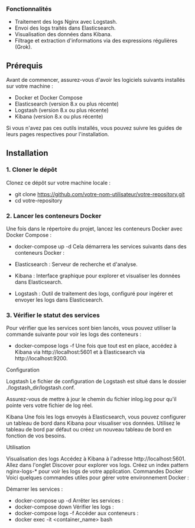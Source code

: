 ### Fonctionnalités
- Traitement des logs Nginx avec Logstash.
- Envoi des logs traités dans Elasticsearch.
- Visualisation des données dans Kibana.
- Filtrage et extraction d'informations via des expressions régulières (Grok).

## Prérequis

Avant de commencer, assurez-vous d'avoir les logiciels suivants installés sur votre machine :

- Docker et Docker Compose
- Elasticsearch (version 8.x ou plus récente)
- Logstash (version 8.x ou plus récente)
- Kibana (version 8.x ou plus récente)

Si vous n'avez pas ces outils installés, vous pouvez suivre les guides de leurs pages respectives pour l'installation.

## Installation

### 1. Cloner le dépôt

Clonez ce dépôt sur votre machine locale :


- git clone https://github.com/votre-nom-utilisateur/votre-repository.git
- cd votre-repository
### 2. Lancer les conteneurs Docker
Une fois dans le répertoire du projet, lancez les conteneurs Docker avec Docker Compose :


- docker-compose up -d
Cela démarrera les services suivants dans des conteneurs Docker :

- Elasticsearch : Serveur de recherche et d'analyse.
- Kibana : Interface graphique pour explorer et visualiser les données dans Elasticsearch.
- Logstash : Outil de traitement des logs, configuré pour ingérer et envoyer les logs dans Elasticsearch.
### 3. Vérifier le statut des services
Pour vérifier que les services sont bien lancés, vous pouvez utiliser la commande suivante pour voir les logs des conteneurs :


- docker-compose logs -f
Une fois que tout est en place, accédez à Kibana via http://localhost:5601 et à Elasticsearch via http://localhost:9200.

Configuration

Logstash
Le fichier de configuration de Logstash est situé dans le dossier ./logstash_dir/logstash.conf.

Assurez-vous de mettre à jour le chemin du fichier inlog.log pour qu'il pointe vers votre fichier de log réel.

Kibana
Une fois les logs envoyés à Elasticsearch, vous pouvez configurer un tableau de bord dans Kibana pour visualiser vos données. Utilisez le tableau de bord par défaut ou créez un nouveau tableau de bord en fonction de vos besoins.

Utilisation

Visualisation des logs
Accédez à Kibana à l'adresse http://localhost:5601.
Allez dans l'onglet Discover pour explorer vos logs.
Créez un index pattern nginx-logs-* pour voir les logs de votre application.
Commandes Docker
Voici quelques commandes utiles pour gérer votre environnement Docker :

Démarrer les services : 
- docker-compose up -d
Arrêter les services : 
- docker-compose down
Vérifier les logs : 
- docker-compose logs -f
Accéder aux conteneurs : 
- docker exec -it <container_name> bash
